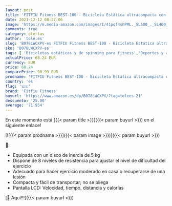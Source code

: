 ```yaml
---
layout: post
title: 'FITFIU Fitness BEST-100 - Bicicleta Estática ultracompacta con disco inercia 5kg  regulable en 8 niveles  pantalla LCD  pedales con correas fijación  peso máx 100 kg color Rojo'
date: 2021-12-12 08:37:06
image: 'https://m.media-amazon.com/images/I/41pqf4shPML._SL500_._SL400_.jpg'
comments: true
category: ofertas
author: 'tole.es'
slug: 'B078LWCXPV-es FITFIU Fitness BEST-100 - Bicicleta Estática ultracompacta...'
sku: 'B078LWCXPV-es'
tags: [ 'Bicicletas estáticas y de spinning para fitness','Deportes y aire libre','Fitness y ejercicio','Máquinas de cardio para fitness','bicicleta','fitfiu fitness', ]
actualPrice: 68.24 EUR
currency: EUR
price: 68.24
comparePrice: 90.99 EUR
prodname: 'FITFIU Fitness BEST-100 - Bicicleta Estática ultracompacta con disco inercia 5kg  regulable en 8 niveles  pantalla LCD  pedales con correas fijación  peso máx 100 kg color Rojo'
country: 'es'
flag: '🇪🇸'
brand: 'Fitfiu Fitness'
buyurl: 'https://www.amazon.es/dp/B078LWCXPV/?tag=tolees-21'
descuento: '25.00'
average: '71.954'
---
```


En este momento está [{{< param title >}}]({{< param buyurl >}}) en el siguiente enlace!

[![{{< param prodname >}}]({{< param image >}})]({{< param buyurl >}})

🔎:

- Equipada con un disco de inercia de 5 kg
- Dispone de 8 niveles de resistencia para ajustar el nivel de dificultad del ejercicio
- Adecuado para hacer ejercicio moderado en casa o recuperarse de una lesión
- Compacta y fácil de transportar; no se pliega
- Pantalla LCD: Velocidad, tiempo, distancia y calorías

[🛒 Aquí!!!]({{< param buyurl >}})
